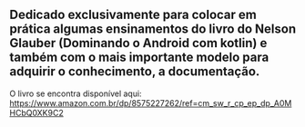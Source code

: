 Dedicado exclusivamente para colocar em prática algumas ensinamentos do livro do Nelson Glauber (Dominando o Android com kotlin) e também com o mais importante modelo para adquirir o conhecimento,
a documentação.
-
O livro se encontra disponível aqui: https://www.amazon.com.br/dp/8575227262/ref=cm_sw_r_cp_ep_dp_A0MHCbQ0XK9C2
